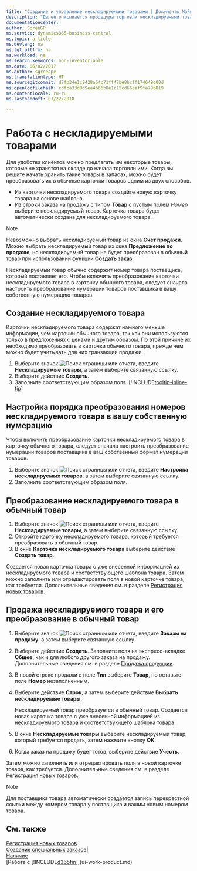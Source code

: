 ```yaml
---
title: "Создание и управление нескладируемыми товарами | Документы Майкрософт"
description: "Далее описывается процедура торговли нескладируемыми товарами или товарами, которые не обрабатываются в запасах."
documentationcenter: 
author: SorenGP
ms.service: dynamics365-business-central
ms.topic: article
ms.devlang: na
ms.tgt_pltfrm: na
ms.workload: na
ms.search.keywords: non-inventoriable
ms.date: 06/02/2017
ms.author: sgroespe
ms.translationtype: HT
ms.sourcegitcommit: d7fb34e1c9428a64c71ff47be8bcff174649c00d
ms.openlocfilehash: cdfca33d0d9ea4b66b8e1c15cd66eaf9fa79b819
ms.contentlocale: ru-ru
ms.lasthandoff: 03/22/2018

---
```

# <a name="work-with-nonstock-items"></a>Работа с нескладируемыми товарами
Для удобства клиентов можно предлагать им некоторые товары, которые не хранятся на складе до начала торговли ими. Когда вы решите начать хранить такие товары в запасах, можно будет преобразовать их в обычные карточки товаров одним из двух способов.

* Из карточки нескладируемого товара создайте новую карточку товара на основе шаблона.
* Из строки заказа на продажу с типом **Товар** с пустым полем *Номер* выберите нескладируемый товар. Карточка товара будет автоматически создана для нескладируемого товара.

> [!NOTE]  
>   Невозможно выбрать нескладируемый товар из окна **Счет продажи**. Можно выбрать нескладируемый товар из окна **Предложение по продаже**, но нескладируемый товар не будет преобразован в обычный товар при использовании функции **Создать заказ**.

Нескладируемый товар обычно содержит номер товара поставщика, который поставляет его. Чтобы включить преобразование карточки нескладируемого товара в карточку обычного товара, следует сначала настроить преобразование нумерации товаров поставщика в вашу собственную нумерацию товаров.   

## <a name="to-create-a-nonstock-item"></a>Создание нескладируемого товара
Карточки нескладируемого товара содержат намного меньше информации, чем карточки обычного товара, так как они используются только в предложениях с ценами и другим образом. По этой причине их необходимо преобразовать в карточки обычного товара, прежде чем можно будет учитывать для них транзакции продажи.

1. Выберите значок ![Поиск страницы или отчета](media/ui-search/search_small.png "Значок поиска страницы или отчета"), введите **Нескладируемые товары**, а затем выберите связанную ссылку.
2. Выберите действие **Создать**.
3. Заполните соответствующим образом поля. [!INCLUDE[tooltip-inline-tip](includes/tooltip-inline-tip_md.md)]

## <a name="to-set-up-how-nonstock-item-numbers-are-converted-to-your-own-numbering"></a>Настройка порядка преобразования номеров нескладируемого товара в вашу собственную нумерацию
Чтобы включить преобразование карточки нескладируемого товара в карточку обычного товара, следует сначала настроить преобразование нумерации товаров поставщика в ваш собственный формат нумерации товаров.

1. Выберите значок ![Поиск страницы или отчета](media/ui-search/search_small.png "Значок поиска страницы или отчета"), введите **Настройка нескладируемых товаров**, а затем выберите связанную ссылку.
2. Заполните соответствующим образом поля.

## <a name="to-convert-a-nonstock-item-to-a-normal-item"></a>Преобразование нескладируемого товара в обычный товар
1. Выберите значок ![Поиск страницы или отчета](media/ui-search/search_small.png "Значок поиска страницы или отчета"), введите **Нескладируемые товары**, а затем выберите связанную ссылку.
2. Откройте карточку нескладируемого товара, который требуется преобразовать в обычный товар.
3. В окне **Карточка нескладируемого товара** выберите действие **Создать товар**.

Создается новая карточка товара с уже внесенной информацией из нескладируемого товара и соответствующего шаблона товара. Затем можно заполнить или отредактировать поля в новой карточке товара, как требуется. Дополнительные сведения см. в разделе [Регистрация новых товаров](inventory-how-register-new-items.md).

## <a name="to-sell-a-nonstock-item-and-convert-it-to-a-normal-item"></a>Продажа нескладируемого товара и его преобразование в обычный товар
1. Выберите значок ![Поиск страницы или отчета](media/ui-search/search_small.png "Значок поиска страницы или отчета"), введите **Заказы на продажу**, а затем выберите связанную ссылку.
2. Выберите действие **Создать**. Заполните поля на экспресс-вкладке **Общее**, как и для любого другого заказа на продажу. Дополнительные сведения см. в разделе [Продажа продукции](sales-how-sell-products.md).
3. В новой строке продажи в поле **Тип** выберите **Товар**, но оставьте поле **Номер** незаполненным.
4. Выберите действие **Строк**, а затем выберите действие **Выбрать нескладируемые товары**.

    Нескладируемый товар преобразуется в обычный товар. Создается новая карточка товара с уже внесенной информацией из нескладируемого товара и соответствующего шаблона товара.
5. В окне **Нескладируемые товары** выберите нескладируемый товар, который требуется продать, затем нажмите кнопку **ОК**.
6. Когда заказ на продажу будет готов, выберите действие **Учесть**.

Затем можно заполнить или отредактировать поля в новой карточке товара, как требуется. Дополнительные сведения см. в разделе [Регистрация новых товаров](inventory-how-register-new-items.md).

> [!NOTE]  
>   Для поставщика товара автоматически создается запись перекрестной ссылки между номером товара у поставщика и вашим новым номером товара.

## <a name="see-also"></a>См. также
[Регистрация новых товаров](inventory-how-register-new-items.md)  
[Создание специальных заказов](sales-how-to-create-special-orders.md)|  
[Наличие](inventory-manage-inventory.md)  
[Работа с [!INCLUDE[d365fin](includes/d365fin_md.md)]](ui-work-product.md)

